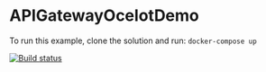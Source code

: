 # APIGatewayOcelotDemo

To run this example, clone the solution and run: ```docker-compose up```

[![Build status](https://ci.appveyor.com/api/projects/status/mddhauvmdtp9vyuo?svg=true)](https://ci.appveyor.com/project/thiagoloureiro/apigatewayocelotdemo)

